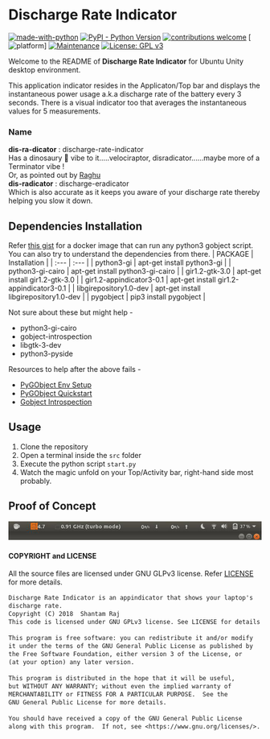 # **Discharge Rate Indicator**

[![made-with-python](https://img.shields.io/badge/Made%20with-Python-1f425f.svg)](https://www.python.org/) 
[![PyPI - Python Version](https://img.shields.io/pypi/pyversions/Django.svg)](https://www.python.org/) 
[![contributions welcome](https://img.shields.io/badge/contributions-welcome-brightgreen.svg?style=flat)](https://github.com/armsp/disradicator/issues) 
[![platform](https://img.shields.io/badge/platform-linux64-lightgrey.svg)] 
[![Maintenance](https://img.shields.io/badge/Maintained%3F-yes-green.svg)](https://github.com/armsp/disradicator/graphs/commit-activity) 
[![License: GPL v3](https://img.shields.io/badge/License-GPL%20v3-blue.svg)](https://www.gnu.org/licenses/gpl-3.0) 
<!---[![wheel:yes](https://img.shields.io/pypi/wheel/requests.svg)]() --->
<!--- [![python](https://img.shields.io/pypi/pyversions/requests.svg)]()--->

Welcome to the README of **Discharge Rate Indicator** for Ubuntu Unity desktop environment.  

This application indicator resides in the Applicaton/Top bar and displays the instantaneous power usage a.k.a discharge rate of the battery every 3 seconds. There is a visual indicator too that averages the instantaneous values for 5 measurements. 

### Name
**dis-ra-dicator** : discharge-rate-indicator  
Has a dinosaury 🦖 vibe to it.....velociraptor, disradicator......maybe more of a Terminator vibe !  
Or, as pointed out by [Raghu](https://github.com/krishraghuram)  
**dis-radicator** : discharge-eradicator  
Which is also accurate as it keeps you aware of your discharge rate thereby helping you slow it down.

## Dependencies Installation
Refer [this gist](https://gist.github.com/armsp/f8ebd071741a60b3cf20c809310170e7) for a docker image that can run any python3 gobject script. You can also try to understand the dependencies from there.
| PACKAGE | Installation |
| :--- | :--- |
| python3-gi | apt-get install python3-gi |
| python3-gi-cairo | apt-get install python3-gi-cairo |
| gir1.2-gtk-3.0 | apt-get install gir1.2-gtk-3.0 |
| gir1.2-appindicator3-0.1 | apt-get install gir1.2-appindicator3-0.1 |
| libgirepository1.0-dev | apt-get install libgirepository1.0-dev |
| pygobject | pip3 install pygobject |

Not sure about these but might help -
  - python3-gi-cairo
  - gobject-introspection
  - libgtk-3-dev
  - python3-pyside

Resources to help after the above fails -
- [PyGObject Env Setup](https://pygobject.readthedocs.io/en/latest/devguide/dev_environ.html)  
- [PyGObject Quickstart](https://pygobject.readthedocs.io/en/latest/getting_started.html#ubuntu-getting-started)
- [Gobject Introspection](https://stackoverflow.com/questions/18025730/pygobject-2-28-6-wont-configure-no-package-gobject-introspection-1-0-found/18027346)

## Usage
1. Clone the repository
2. Open a terminal inside the `src` folder
3. Execute the python script `start.py`
4. Watch the magic unfold on your Top/Activity bar, right-hand side most probably.

## Proof of Concept
![Appindicator](https://github.com/armsp/disradicator/blob/master/docs/movie.gif)

#### COPYRIGHT and LICENSE
All the source files are licensed under GNU GLPv3 license. Refer [LICENSE](https://github.com/armsp/gifc/blob/master/LICENSE) for more details.  

    Discharge Rate Indicator is an appindicator that shows your laptop's discharge rate.
    Copyright (C) 2018  Shantam Raj
    This code is licensed under GNU GPLv3 license. See LICENSE for details

    This program is free software: you can redistribute it and/or modify
    it under the terms of the GNU General Public License as published by
    the Free Software Foundation, either version 3 of the License, or
    (at your option) any later version.

    This program is distributed in the hope that it will be useful,
    but WITHOUT ANY WARRANTY; without even the implied warranty of
    MERCHANTABILITY or FITNESS FOR A PARTICULAR PURPOSE.  See the
    GNU General Public License for more details.

    You should have received a copy of the GNU General Public License
    along with this program.  If not, see <https://www.gnu.org/licenses/>.
